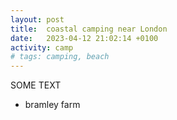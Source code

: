 ```yaml
---
layout: post
title:  coastal camping near London
date:   2023-04-12 21:02:14 +0100
activity: camp
# tags: camping, beach
---
```



SOME TEXT

- bramley farm</li>
